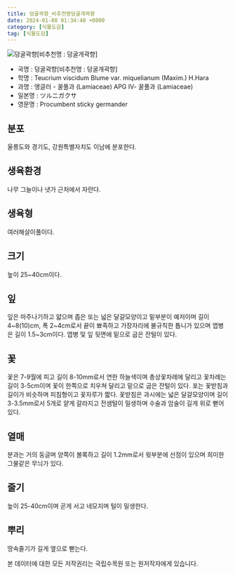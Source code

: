 ```yaml
---
title: 덩굴곽향_비추천명덩굴개곽향
date: 2024-01-08 01:34:48 +0800
category: [식물도감]
tag: [식물도감]
---
```




![덩굴곽향[비추천명 : 덩굴개곽향]](/fileUpload/plants/basic/Labiatae/Teucrium/15676/15676_1_th2.JPG)
- 국명 : 덩굴곽향[비추천명 : 덩굴개곽향]
- 학명 : Teucrium viscidum Blume var. miquelianum (Maxim.) H.Hara
- 과명 : 앵글러 - 꿀풀과 (Lamiaceae) APG Ⅳ- 꿀풀과 (Lamiaceae)
- 일본명 : ツルニガクサ
- 영문명 : Procumbent sticky germander


## 분포
울릉도와 경기도, 강원특별자치도 이남에 분포한다.
## 생육환경
나무 그늘이나 냇가 근처에서 자란다.
## 생육형
여러해살이풀이다.
## 크기
높이 25~40cm이다.
## 잎
잎은 마주나기하고 얇으며 좁은 또는 넓은 달걀모양이고 밑부분이 예저이며 길이 4~8(10)cm, 폭 2~4cm로서 끝이 뾰족하고 가장자리에 불규칙한 톱니가 있으며 엽병은 길이 1.5~3cm이다. 엽병 및 잎 뒷면에 밑으로 굽은 잔털이 있다. 
## 꽃
꽃은 7-9월에 피고 길이 8-10mm로서 연한 하늘색이며 총상꽃차례에 달리고 꽃차례는 길이 3-5cm이며 꽃이 한쪽으로 치우쳐 달리고 밑으로 굽은 잔털이 있다. 포는 꽃받침과 길이가 비슷하며 피침형이고 꽃자루가 짧다. 꽃받침은 과시에는 넓은 달걀모양이며 길이 3-3.5mm로서 5개로 얕게 갈라지고 전샘털이 밀생하며 수술과 암술이 길게 위로 뻗어 있다.
## 열매
분과는 거의 둥글며 양쪽이 볼록하고 길이 1.2mm로서 윗부분에 선점이 있으며 희미한 그물같은 무늬가 있다.
## 줄기
높이 25-40cm이며 곧게 서고 네모지며 털이 밀생한다.
## 뿌리
땅속줄기가 길게 옆으로 뻗는다.






본 데이터에 대한 모든 저작권리는 국립수목원 또는 원저작자에게 있습니다.
